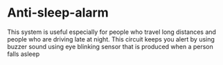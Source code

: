 # Anti-sleep-alarm
This system is useful especially for people who travel long distances and people who are driving late at night. This circuit keeps you alert by using buzzer sound using eye blinking sensor that is produced when a person falls asleep 
